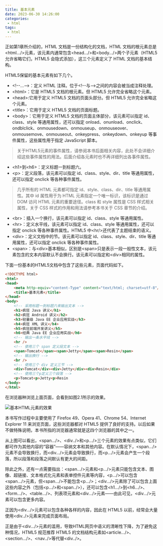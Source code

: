 ```yaml
---
title: 基本元素
date: 2023-06-30 14:26:00
categories:
 - html
tags:
 - html
---
```


正如第1章所介绍的，HTML 文档是一份结构化的文档，HTML 文档的根元素总是\<html...\/\>元素，该元素内通常包含\<head...\/\>和\<body...\/\>两个子元素（HTML5 允许省略它们，HTML5 会隐式添加），这三个元素定义了 HTML 文档的基本结构。

HTML5保留的基本元素有如下几个。
* \<\!--...--\>：定义 HTML 注释。位于\<\!--与--\>之间的内容会被当成注释处理。
* \<html\>：它是 HTML5 文档的根元素。但 HTML5 允许完全省略这个元素。
* \<head\>:它用于定义 HTML5 文档的页面头部分。但 HTML5 允许完全省略这个元素。
* \<title\>：它用于定义 HTML5 文档的页面标题。
* \<body\>：它用于定义 HTML5 文档的页面主体部分，该元素可以指定 id、class、style 等通用属性，还可以指定 onload、onunload、onclick、ondblclick、onmousedown、onmouseup、onmouseover、onmousemove、onmouseout、onkeypress、onkeydown、onkeyup 等事件属性，这些属性用于指定 JavaScript 脚本。

> 关于HTML5元素的事件属性，请参阅本书后面相关内容，此处不会详细介绍这些事件属性的用法。后面介绍各元素时也不再详细列出各事件属性。

* \<h1\>到\<h6\>：定义标题一到标题六。
* \<p\>：定义段落，该元素可以指定 id、class、style、dir、title 等通用属性，还可以指定 onclick 等各种事件属性。

> 几乎所有的 HTML 元素都可指定 id、style、class、dir、title 等通用属性。其中 id 属性用于为 HTML 元素指定一个唯一标识，该标识是通过 DOM 访问 HTML 元素的重要途径。class 和 style 属性是 CSS 样式相关属性，关于 CSS 样式的作用和用法请参考本书关于 CSS 章节的介绍。

* \<br\>：插入一个换行，该元素可以指定 id、class、style 等通用属性。
* \<hr\>：定义水平线，该元素可以指定 id、class、style 等通用属性，还可以指定 onclick 等各种事件属性。HTML5 中\<hr\/\>还代表了主题结束的语义。
* \<div\>：定义文档中的节。该元素可以指定 id、class、style、dir、title 等通用属性，还可以指定 onclick 等各种事件属性。
* \<span\>：与\<div\>基本相似，区别是\<span\>只是表示一段一般性文本，该元素包含的文本内容默认不会换行。该元素可以指定和\<div\>相同的属性。

下面一份基本的HTML5文档中包含了这些元素，页面代码如下。

```html
<!DOCTYPE html>
<html>
<head>
    <meta http-equiv="content-Type" content="text/html; charset=utf-8"/>
    <title>基本元素</title>
</head>
<body>
    <!-- 采用标题一到标题六来输出文本 -->
    <h1>疯狂 Java 讲义</h1>
    <h2>疯狂 Android 讲义</h2>
    <h3>轻量级 Java EE 企业应用实战</h3>
    <h4>疯狂 XML 讲义</h4>
    <h5>疯狂前端开发讲义</h5>
    <h6>经典 Java EE 企业应用实战</h6>
    <!-- 输出一条水平线 -->
    <hr />
    <!-- 使用三个 span 定义段文本 -->
    <span>Tomcat</span><span>Jetty</span><span>Resin</span>
    <!-- 输出换行 -->
    <br />
    <!-- 使用三个 div 定义三节 -->
    <div>Tomcat</div><div>Jetty</div><div>Resin</div>
    <!-- 使用三个p定义三个段落 -->
    <p>Tomcat<p>Jetty<p>Resin
</body>
</html>
```

在浏览器种浏览上面页面，会看到如图2.1所示的效果。

![基本HTML元素的效果](/基本HTML元素的效果.png '基本HTML元素的效果')

本书写作过程中主要使用了 Firefox 49、Opera 41、Chrome 54、Internet Explorer 11 来浏览页面，这些浏览器都对 HTML5 提供了良好的支持。以后如果不做特殊说明，本书所指的浏览器通常就是这四个浏览器的其中之一。

从上图可以看出，\<span...\/\>、\<div..\/\>和\<p...\/\>三个元素的效果有点类似，它们都可作为其他内容的“容器”——容纳文本和其他内容。在默认情况下，\<span...\/\>元素不会导致换行，而\<div...\/\>元素会导致换行，而\<p...\/\>元素会产生一个段落，所以段落和段落之间默认有更大的间距。

除此之外，还有一点需要指出：\<span...\/\>元素和\<p...\/\>元素只能包含文本、图像、超链接、文本格式化元素和表单控件元素等内容，\<p...\/\>可以包含\<span...\/\>元素，但\<span...\/\>不能包含\<p...\/\>；\<div...\/\>元素除了可以包含上面这些内容之外（包括\<p...\/\>和\<span..\/\>），还可以包含\<h1...\/\>到\<h6...\/\>、\<form...\/\>、\<table...\/\>、列表项元素和\<div...\/\>元素——由此可见，\<div...\/\>元素可以包含更多内容。

正因为\<div...\/\>元素可以包含各种各样的内容，因此在 HTML5 以前，经常会大量使用\<div..\/\>元素来完成页面布局。

正是由于\<div...\/\>元素的滥用，导致HTML网页中语义的清晰性下降，为了避免这种情况，HTML5 规范推荐 HTML5 的文档结构元素如\<article...\/\>、\<section...\/\>、\<nav..\/\>等代替\<div..\/\>。